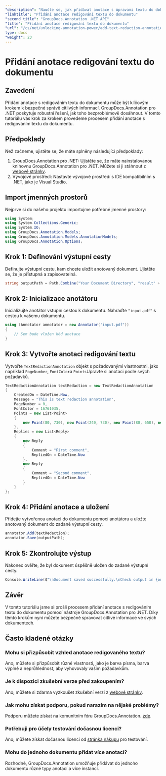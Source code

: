 ```yaml
---
"description": "Naučte se, jak přidávat anotace s úpravami textu do dokumentů PDF pomocí nástroje GroupDocs.Annotation pro .NET. Chraňte citlivé informace bez námahy."
"linktitle": "Přidání anotace redigování textu do dokumentu"
"second_title": "GroupDocs.Annotation .NET API"
"title": "Přidání anotace redigování textu do dokumentu"
"url": "/cs/net/unlocking-annotation-power/add-text-redaction-annotation/"
type: docs
"weight": 23
---
```


# Přidání anotace redigování textu do dokumentu

## Zavedení
Přidání anotace s redigováním textu do dokumentu může být klíčovým krokem k bezpečné správě citlivých informací. GroupDocs.Annotation pro .NET poskytuje robustní řešení, jak toho bezproblémově dosáhnout. V tomto tutoriálu vás krok za krokem provedeme procesem přidání anotace s redigováním textu do dokumentu.
## Předpoklady
Než začneme, ujistěte se, že máte splněny následující předpoklady:
1. GroupDocs.Annotation pro .NET: Ujistěte se, že máte nainstalovanou knihovnu GroupDocs.Annotation pro .NET. Můžete si ji stáhnout z [webové stránky](https://releases.groupdocs.com/annotation/net/).
2. Vývojové prostředí: Nastavte vývojové prostředí s IDE kompatibilním s .NET, jako je Visual Studio.

## Import jmenných prostorů
Nejprve si do našeho projektu importujme potřebné jmenné prostory:
```csharp
using System;
using System.Collections.Generic;
using System.IO;
using GroupDocs.Annotation.Models;
using GroupDocs.Annotation.Models.AnnotationModels;
using GroupDocs.Annotation.Options;
```
## Krok 1: Definování výstupní cesty
Definujte výstupní cestu, kam chcete uložit anotovaný dokument. Ujistěte se, že je přístupná a zapisovatelná.
```csharp
string outputPath = Path.Combine("Your Document Directory", "result" + Path.GetExtension("input.pdf"));
```
## Krok 2: Inicializace anotátoru
Inicializujte anotátor vstupní cestou k dokumentu. Nahraďte `"input.pdf"` s cestou k vašemu dokumentu.
```csharp
using (Annotator annotator = new Annotator("input.pdf"))
{
    // Sem bude vložen kód anotace
}
```
## Krok 3: Vytvořte anotaci redigování textu
Vytvořte `TextRedactionAnnotation` objekt s požadovanými vlastnostmi, jako například `PageNumber`, `FontColor`a `Points`Upravte si anotaci podle svých požadavků.
```csharp
TextRedactionAnnotation textRedaction = new TextRedactionAnnotation
{
    CreatedOn = DateTime.Now,
    Message = "This is text redaction annotation",
    PageNumber = 0,
    FontColor = 16761035,
    Points = new List<Point>
    {
        new Point(80, 730), new Point(240, 730), new Point(80, 650), new Point(240, 650)
    },
    Replies = new List<Reply>
    {
        new Reply
        {
            Comment = "First comment",
            RepliedOn = DateTime.Now
        },
        new Reply
        {
            Comment = "Second comment",
            RepliedOn = DateTime.Now
        }
    }
};
```
## Krok 4: Přidání anotace a uložení
Přidejte vytvořenou anotaci do dokumentu pomocí anotátoru a uložte anotovaný dokument do zadané výstupní cesty.
```csharp
annotator.Add(textRedaction);
annotator.Save(outputPath);
```
## Krok 5: Zkontrolujte výstup
Nakonec ověřte, že byl dokument úspěšně uložen do zadané výstupní cesty.
```csharp
Console.WriteLine($"\nDocument saved successfully.\nCheck output in {outputPath}.");
```

## Závěr
V tomto tutoriálu jsme si prošli procesem přidání anotace s redigováním textu do dokumentu pomocí nástroje GroupDocs.Annotation pro .NET. Díky těmto krokům nyní můžete bezpečně spravovat citlivé informace ve svých dokumentech.
## Často kladené otázky
### Mohu si přizpůsobit vzhled anotace redigovaného textu?
Ano, můžete si přizpůsobit různé vlastnosti, jako je barva písma, barva výplně a neprůhlednost, aby vyhovovaly vašim požadavkům.
### Je k dispozici zkušební verze před zakoupením?
Ano, můžete si zdarma vyzkoušet zkušební verzi z [webové stránky](https://releases.groupdocs.com/).
### Jak mohu získat podporu, pokud narazím na nějaké problémy?
Podporu můžete získat na komunitním fóru GroupDocs.Annotation. [zde](https://forum.groupdocs.com/c/annotation/10).
### Potřebuji pro účely testování dočasnou licenci?
Ano, můžete získat dočasnou licenci od [stránka nákupu](https://purchase.groupdocs.com/temporary-license/) pro testování.
### Mohu do jednoho dokumentu přidat více anotací?
Rozhodně, GroupDocs.Annotation umožňuje přidávat do jednoho dokumentu různé typy anotací a více instancí.